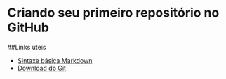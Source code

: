 # Criando seu primeiro repositório no GitHub

##Links uteis

- [Sintaxe básica Markdown](https://www.markdownguide.org/basic-syntax/)
- [Download do Git](https://git-scm.com/downloads) 